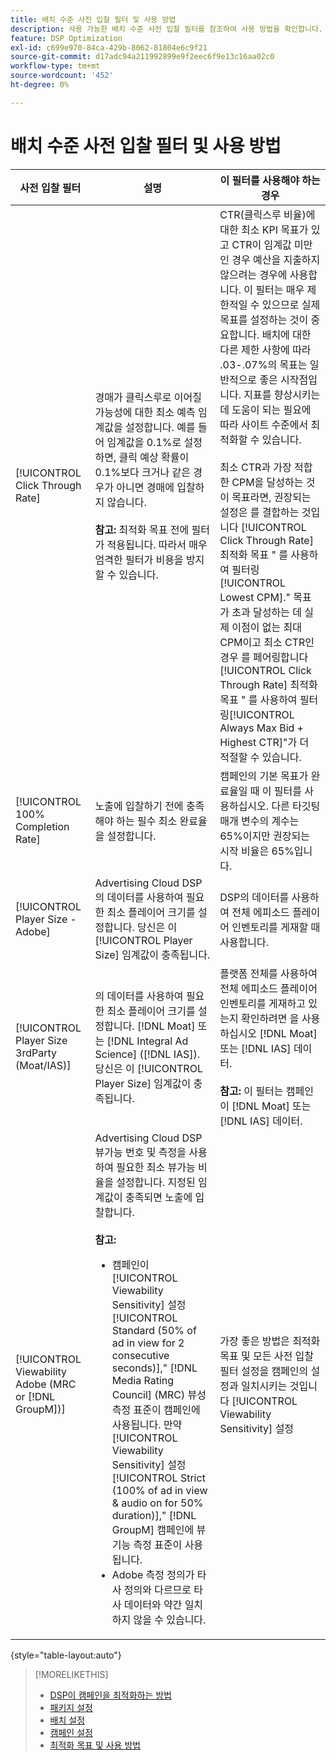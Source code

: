 ```yaml
---
title: 배치 수준 사전 입찰 필터 및 사용 방법
description: 사용 가능한 배치 수준 사전 입찰 필터를 참조하여 사용 방법을 확인합니다.
feature: DSP Optimization
exl-id: c699e970-84ca-429b-8062-81804e6c9f21
source-git-commit: d17adc94a211992899e9f2eec6f9e13c16aa02c0
workflow-type: tm+mt
source-wordcount: '452'
ht-degree: 0%

---
```


# 배치 수준 사전 입찰 필터 및 사용 방법

| 사전 입찰 필터 | 설명 | 이 필터를 사용해야 하는 경우 |
| ---------------| ----------- | ---------------------- |
| [!UICONTROL Click Through Rate] | 경매가 클릭스루로 이어질 가능성에 대한 최소 예측 임계값을 설정합니다. 예를 들어 임계값을 0.1%로 설정하면, 클릭 예상 확률이 0.1%보다 크거나 같은 경우가 아니면 경매에 입찰하지 않습니다.<br><br><b>참고:</b> 최적화 목표 전에 필터가 적용됩니다. 따라서 매우 엄격한 필터가 비용을 방지할 수 있습니다. | CTR(클릭스루 비율)에 대한 최소 KPI 목표가 있고 CTR이 임계값 미만인 경우 예산을 지출하지 않으려는 경우에 사용합니다. 이 필터는 매우 제한적일 수 있으므로 실제 목표를 설정하는 것이 중요합니다. 배치에 대한 다른 제한 사항에 따라 .03-.07%의 목표는 일반적으로 좋은 시작점입니다. 지표를 향상시키는 데 도움이 되는 필요에 따라 사이트 수준에서 최적화할 수 있습니다.<br><br>최소 CTR과 가장 적합한 CPM을 달성하는 것이 목표라면, 권장되는 설정은 를 결합하는 것입니다 [!UICONTROL Click Through Rate] 최적화 목표 &quot; 를 사용하여 필터링[!UICONTROL Lowest CPM].&quot; 목표가 초과 달성하는 데 실제 이점이 없는 최대 CPM이고 최소 CTR인 경우 를 페어링합니다 [!UICONTROL Click Through Rate] 최적화 목표 &quot; 를 사용하여 필터링[!UICONTROL Always Max Bid + Highest CTR]&quot;가 더 적절할 수 있습니다. |
| [!UICONTROL 100% Completion Rate] | 노출에 입찰하기 전에 충족해야 하는 필수 최소 완료율을 설정합니다. | 캠페인의 기본 목표가 완료율일 때 이 필터를 사용하십시오. 다른 타깃팅 매개 변수의 계수는 65%이지만 권장되는 시작 비율은 65%입니다. |
| [!UICONTROL Player Size - Adobe] | Advertising Cloud DSP의 데이터를 사용하여 필요한 최소 플레이어 크기를 설정합니다. 당신은 이 [!UICONTROL Player Size] 임계값이 충족됩니다. | DSP의 데이터를 사용하여 전체 에피소드 플레이어 인벤토리를 게재할 때 사용합니다. |
| [!UICONTROL Player Size 3rdParty (Moat/IAS)] | 의 데이터를 사용하여 필요한 최소 플레이어 크기를 설정합니다. [!DNL Moat] 또는 [!DNL Integral Ad Science] ([!DNL IAS]). 당신은 이 [!UICONTROL Player Size] 임계값이 충족됩니다. | 플랫폼 전체를 사용하여 전체 에피소드 플레이어 인벤토리를 게재하고 있는지 확인하려면 을 사용하십시오 [!DNL Moat] 또는 [!DNL IAS] 데이터.<br><br><b>참고:</b> 이 필터는 캠페인이 [!DNL Moat] 또는 [!DNL IAS] 데이터. |
| [!UICONTROL Viewability Adobe (MRC or [!DNL GroupM])] | Advertising Cloud DSP 뷰가능 번호 및 측정을 사용하여 필요한 최소 뷰가능 비율을 설정합니다. 지정된 임계값이 충족되면 노출에 입찰합니다.<br><br><b>참고:</b><ul><li>캠페인이 [!UICONTROL Viewability Sensitivity] 설정[!UICONTROL Standard (50% of ad in view for 2 consecutive seconds)],&quot; [!DNL Media Rating Council] (MRC) 뷰성 측정 표준이 캠페인에 사용됩니다. 만약 [!UICONTROL Viewability Sensitivity] 설정[!UICONTROL Strict (100% of ad in view & audio on for 50% duration)],&quot; [!DNL GroupM] 캠페인에 뷰기능 측정 표준이 사용됩니다.</li><li>Adobe 측정 정의가 타사 정의와 다르므로 타사 데이터와 약간 일치하지 않을 수 있습니다.</li></ul> | 가장 좋은 방법은 최적화 목표 및 모든 사전 입찰 필터 설정을 캠페인의 설정과 일치시키는 것입니다 [!UICONTROL Viewability Sensitivity] 설정 |

{style=&quot;table-layout:auto&quot;}

>[!MORELIKETHIS]
>
>* [DSP이 캠페인을 최적화하는 방법](optimization-how-dsp-optimizes-campaigns.md)
>* [패키지 설정](/help/dsp/campaign-management/packages/package-settings.md)
>* [배치 설정](/help/dsp/campaign-management/placements/placement-settings.md)
>* [캠페인 설정](/help/dsp/campaign-management/campaigns/campaign-settings.md)
>* [최적화 목표 및 사용 방법](optimization-goals.md)

